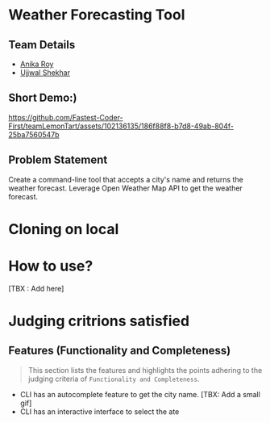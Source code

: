 # Weather Forecasting Tool
## Team Details
- [Anika Roy](https://www.linkedin.com/in/anika-roy-210379223/)
- [Ujjwal Shekhar](https://www.linkedin.com/in/ujjwal-shekhar-iiith/)

## Short Demo:)
https://github.com/Fastest-Coder-First/teamLemonTart/assets/102136135/186f88f8-b7d8-49ab-804f-25ba7560547b

## Problem Statement
Create a command-line tool that accepts a city's name and returns the weather forecast. Leverage Open Weather Map API to get the weather forecast.

# Cloning on local



# How to use?
[TBX : Add here]

# Judging critrions satisfied
## Features (Functionality and Completeness)
> This section lists the features and highlights the points adhering to the judging criteria of `Functionality and Completeness`.

- CLI has an autocomplete feature to get the city name.
[TBX: Add a small gif]
- CLI has an interactive interface to select the ate 

